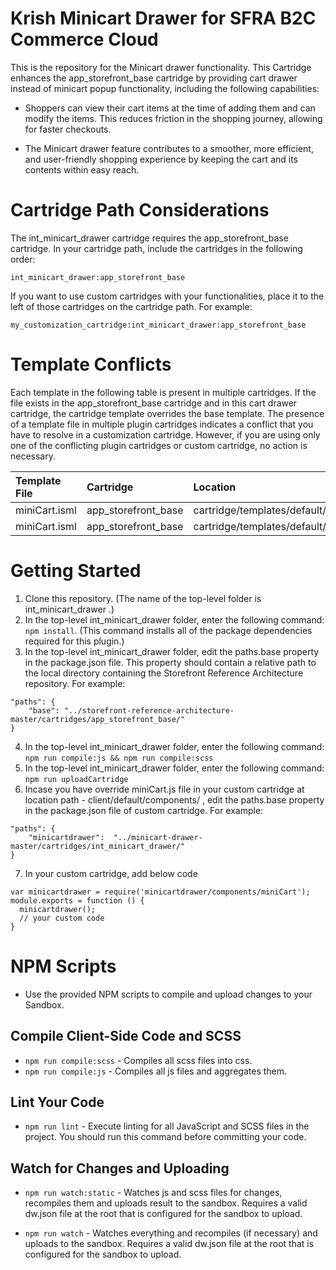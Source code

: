# Krish Minicart Drawer for SFRA B2C Commerce Cloud

This is the repository for the Minicart drawer functionality. This Cartridge enhances the app\_storefront\_base cartridge by providing cart drawer instead of minicart popup functionality, including the following capabilities:

* Shoppers can view their cart items at the time of adding them and can modify the items. This reduces friction in the shopping journey, allowing for faster checkouts.

*  The Minicart drawer feature contributes to a smoother, more efficient, and user-friendly shopping experience by keeping the cart and its contents within easy reach.

# Cartridge Path Considerations
The int\_minicart\_drawer cartridge requires the app\_storefront\_base cartridge. In your cartridge path, include the cartridges in the following order:

```
int_minicart_drawer:app_storefront_base
```

If you want to use custom cartridges with your functionalities, place it to the left of those cartridges on the cartridge path. For example:

```
my_customization_cartridge:int_minicart_drawer:app_storefront_base
```
# Template Conflicts

Each template in the following table is present in multiple cartridges. If the file exists in the app\_storefront\_base cartridge and in this cart drawer cartridge, the cartridge template overrides the base template. The presence of a template file in multiple plugin cartridges indicates a conflict that you have to resolve in a customization cartridge. However, if you are using only one of the conflicting plugin cartridges or custom cartridge, no action is necessary.

| Template File | Cartridge | Location |
| :--- | :--- | :--- |
|miniCart.isml|app\_storefront\_base|cartridge/templates/default/components/header/miniCart.isml|
|miniCart.isml|app\_storefront\_base|cartridge/templates/default/checkout/cart/miniCart.isml|

# Getting Started

1. Clone this repository. (The name of the top-level folder is int\_minicart\_drawer .)
2. In the top-level int\_minicart\_drawer folder, enter the following command: `npm install`. (This command installs all of the package dependencies required for this plugin.)
3. In the top-level int\_minicart\_drawer folder, edit the paths.base property in the package.json file. This property should contain a relative path to the local directory containing the Storefront Reference Architecture repository. For example:
```
"paths": {
    "base": "../storefront-reference-architecture-master/cartridges/app_storefront_base/"
}
```
4. In the top-level int\_minicart\_drawer folder, enter the following command: `npm run compile:js && npm run compile:scss`
5. In the top-level int\_minicart\_drawer folder, enter the following command: `npm run uploadCartridge`
6. Incase you have override miniCart.js file in your custom cartridge at location path - client/default/components/ , edit the paths.base property in the package.json file of custom cartridge. For example:
```
"paths": {
    "minicartdrawer":  "../minicart-drawer-master/cartridges/int_minicart_drawer/"
}
```

7. In your custom cartridge, add below code 
```
var minicartdrawer = require('minicartdrawer/components/miniCart');
module.exports = function () {
  minicartdrawer();
  // your custom code
}
```

# NPM Scripts

* Use the provided NPM scripts to compile and upload changes to your Sandbox.

## Compile Client-Side Code and SCSS

* `npm run compile:scss` - Compiles all scss files into css.
* `npm run compile:js` - Compiles all js files and aggregates them.

## Lint Your Code

* `npm run lint` - Execute linting for all JavaScript and SCSS files in the project. You should run this command before committing your code.

## Watch for Changes and Uploading

* `npm run watch:static` - Watches js and scss files for changes, recompiles them and uploads result to the sandbox. Requires a valid dw.json file at the root that is configured for the sandbox to upload.

* `npm run watch` - Watches everything and recompiles (if necessary) and uploads to the sandbox. Requires a valid dw.json file at the root that is configured for the sandbox to upload.
